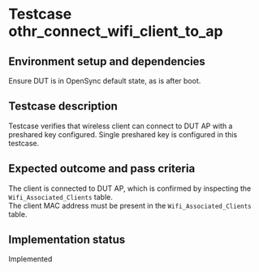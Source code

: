 # Testcase othr_connect_wifi_client_to_ap

## Environment setup and dependencies

Ensure DUT is in OpenSync default state, as is after boot.

## Testcase description

Testcase verifies that wireless client can connect to DUT AP with a preshared key configured. Single preshared key is
configured in this testcase.

## Expected outcome and pass criteria

The client is connected to DUT AP, which is confirmed by inspecting the `Wifi_Associated_Clients` table.\
The client MAC
address must be present in the `Wifi_Associated_Clients` table.

## Implementation status

Implemented
